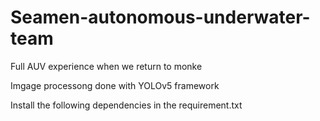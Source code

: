 # Seamen-autonomous-underwater-team
Full AUV experience when we return to monke

Imgage processong done with YOLOv5 framework

Install the following dependencies in the requirement.txt
